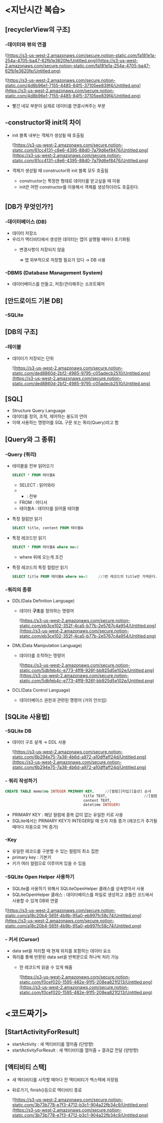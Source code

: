 # <지난시간 복습>

## [recyclerView의 구조]

### -데이터와 뷰의 연결

![https://s3-us-west-2.amazonaws.com/secure.notion-static.com/fa181e1a-254a-4705-ba47-62fb1e3620fe/Untitled.png](https://s3-us-west-2.amazonaws.com/secure.notion-static.com/fa181e1a-254a-4705-ba47-62fb1e3620fe/Untitled.png)

![https://s3-us-west-2.amazonaws.com/secure.notion-static.com/4d8b96e1-7155-4485-84f5-37105ee839f4/Untitled.png](https://s3-us-west-2.amazonaws.com/secure.notion-static.com/4d8b96e1-7155-4485-84f5-37105ee839f4/Untitled.png)

- 빨간 네모 부분이 실제로 데이터를 연결시켜주는 부분

## -constructor와 init의 차이

- init 블록 내부는 객체가 생성될 때 호출됨

    ![https://s3-us-west-2.amazonaws.com/secure.notion-static.com/61cc4131-c8e6-4395-88d0-7a79d6ef8476/Untitled.png](https://s3-us-west-2.amazonaws.com/secure.notion-static.com/61cc4131-c8e6-4395-88d0-7a79d6ef8476/Untitled.png)

- 객체가 생성될 때 constructor와 init 블록 모두 호출됨
    - constructor는 특정한 형태로 데이터를 받고싶을 때 이용
    - init은 어떤 constructor를 이용해서 객체를 생성하더라도 호출된다.

# <DataBase>

## [DB가 무엇인가?]

### -데이터베이스 (DB)

- 데이터 저장소
- 우리가 액티비티에서 생성한 데이터는 앱이 실행될 때마다 초기화됨
    - 변경사항이 저장되지 않음

        ⇒ 앱 외부적으로 저장할 필요가 있다 → DB 사용

### -DBMS (Database Management System)

- 데이터베이스를 만들고, 저장/관리해주는 소프트웨어

## [안드로이드 기본 DB]

### -SQLite

## [DB의 구조]

### -테이블

- 데이터가 저장되는 단위

    ![https://s3-us-west-2.amazonaws.com/secure.notion-static.com/ded8860d-2bf2-4985-9795-c05adecb2510/Untitled.png](https://s3-us-west-2.amazonaws.com/secure.notion-static.com/ded8860d-2bf2-4985-9795-c05adecb2510/Untitled.png)

## [SQL]

- Structure Query Language
- 데이터를 정의, 조작, 제어하는 용도의 언어
- 이때 사용하는 명령어를 SQL 구문 또는 쿼리(Query)라고 함

## [Query와 그 종류]

### -Query (쿼리)

	
- 테이블을 전부 읽어오기

    ```sql
    SELECT * FROM 테이블A
    ```

    - SELECT : 읽어와라
    - * : 전부
    - FROM : 어디서
    - 테이블A : 데이터를 읽어올 테이블
- 특정 컬럼만 읽기

    ```sql
    SELECT title, content FROM 테이블A
    ```

- 특정 레코드만 읽기

    ```sql
    SELECT * FROM 테이블A where no=2
    ```

    - where 뒤에 오는게 조건
- 특정 레코드의 특정 컬럼만 읽기

    ```sql
    SELECT title FROM 테이블A where no=3     //3번 레코드의 title만 가져온다.
    ```

### -쿼리의 종류

- DDL(Data Definition Language)
    - 데이터 **구조**를 정의하는 명령어

        ![https://s3-us-west-2.amazonaws.com/secure.notion-static.com/eb3ce102-352f-4ca5-b77b-2e5767c4a954/Untitled.png](https://s3-us-west-2.amazonaws.com/secure.notion-static.com/eb3ce102-352f-4ca5-b77b-2e5767c4a954/Untitled.png)

- DML(Data Manipulation Language)
    - 데이터를 조작하는 명령어

        ![https://s3-us-west-2.amazonaws.com/secure.notion-static.com/5dbfeb4c-e773-4ff8-926f-bb925d5e102e/Untitled.png](https://s3-us-west-2.amazonaws.com/secure.notion-static.com/5dbfeb4c-e773-4ff8-926f-bb925d5e102e/Untitled.png)

- DCL(Data Control Language)
    - 데이터베이스 권한과 관련된 명령어 (거의 안쓰임)

## [SQLite 사용법]

### -SQLite DB

- 데이터 구조 설계 → DDL 사용

    ![https://s3-us-west-2.amazonaws.com/secure.notion-static.com/6b294e75-7a38-4b6d-a972-a10dffaff24d/Untitled.png](https://s3-us-west-2.amazonaws.com/secure.notion-static.com/6b294e75-7a38-4b6d-a972-a10dffaff24d/Untitled.png)

### - 쿼리 작성하기

```sql
CREATE TABLE memo(no INTEGER PRIMARY KEY,     //[컬럼][타입][옵션] 순서
									title TEXT,                 //[컬럼][타입]만 있는 경우
									content TEXT, 
									datetime INTEGER)
```

- PRIMARY KEY : 해당 컬럼에 중복 값이 없는 유일한 키로 사용
- SQLite에서는 PRIMARY KEY가 INTEGER일 때 숫자 자동 증가 (레코드가 추가될 때마다 자동으로 1씩 증가)

### -Key

- 유일한 레코드를 구분할 수 있는 컬럼의 최소 집한
- primary key : 기본키
- 키가 여러 컬럼으로 이루어져 있을 수 있음

### -SQLite Open Helper 사용하기

- SQLite를 사용하기 위해서 SQLiteOpenHelper 클래스를 상속받아서 사용
- SQLiteOpenHelper 클래스 : 데이터베이스를 파일로 생성하고 코틀린 코드에서 사용할 수 있게 DB와 연결

![https://s3-us-west-2.amazonaws.com/secure.notion-static.com/a18c20b4-565f-4b9b-95a0-eb997fc58c74/Untitled.png](https://s3-us-west-2.amazonaws.com/secure.notion-static.com/a18c20b4-565f-4b9b-95a0-eb997fc58c74/Untitled.png)

### - 커서 (Cursor)

- data set을 처리할 때 현재 위치를 포함하는 데이터 요소
- 쿼리를 통해 반환된 data set을 반복문으로 하나씩 처리 가능
    - 한 레코드씩 읽을 수 있게 해줌

        ![https://s3-us-west-2.amazonaws.com/secure.notion-static.com/f0cef020-1595-482e-91f5-208ea821f213/Untitled.png](https://s3-us-west-2.amazonaws.com/secure.notion-static.com/f0cef020-1595-482e-91f5-208ea821f213/Untitled.png)

# <코드짜기>

## [StartActivityForResult]

- startActivity : 새 액티비티를 열어줌 (단방향)
- startActivityForResult : 새 액티비티를 열어줌 + 결과값 전달 (양방향)

## [액티비티 스택]

- 새 액티비티를 시작할 때마다 전 액티비티가 백스택에 저장됨
- 뒤로가기, finish()등으로 액티비티 종료

    ![https://s3-us-west-2.amazonaws.com/secure.notion-static.com/3b73b778-e7f3-4712-b3c1-904a22fb34c9/Untitled.png](https://s3-us-west-2.amazonaws.com/secure.notion-static.com/3b73b778-e7f3-4712-b3c1-904a22fb34c9/Untitled.png)
